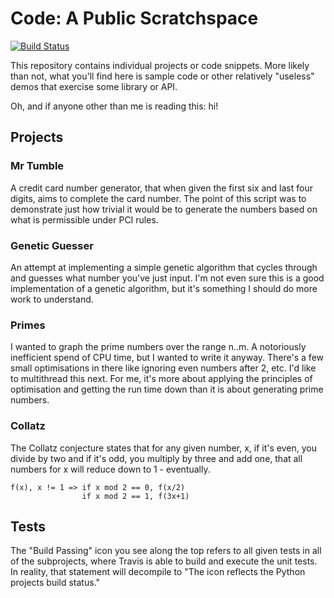 # Code: A Public Scratchspace

[![Build Status](https://travis-ci.com/mrajweir/Code.svg?branch=master)](https://travis-ci.com/mrajweir/Code)

This repository contains individual projects or code snippets. More likely than not, what you'll find here is sample code or other relatively "useless" demos that exercise some library or API.

Oh, and if anyone other than me is reading this: hi!

## Projects

### Mr Tumble

A credit card number generator, that when given the first six and last four digits, aims to complete the card number. The point of this script was to demonstrate just how trivial it would be to generate the numbers based on what is permissible under PCI rules. 

### Genetic Guesser

An attempt at implementing a simple genetic algorithm that cycles through and guesses what number you've just input. I'm not even sure this is a good implementation of a genetic algorithm, but it's something I should do more work to understand.

### Primes

I wanted to graph the prime numbers over the range n..m. A notoriously inefficient spend of CPU time, but I wanted to write it anyway. There's a few small optimisations in there like ignoring even numbers after 2, etc. I'd like to multithread this next. For me, it's more about applying the principles of optimisation and getting the run time down than it is about generating prime numbers.

### Collatz
The  Collatz conjecture states that for any given number, x, if it's even, you divide by two and if it's odd, you multiply by three and add one, that all numbers for x will reduce down to 1 - eventually. 

```
f(x), x != 1 => if x mod 2 == 0, f(x/2)
                if x mod 2 == 1, f(3x+1)
```

## Tests
The "Build Passing" icon you see along the top refers to all given tests in all of the subprojects, where Travis is able to build and execute the unit tests. In reality, that statement will decompile to "The icon reflects the Python projects build status." 
